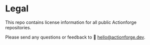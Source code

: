 # Legal

This repo contains license information for all public Actionforge repositories.

Please send any questions or feedback to 📧 [hello@actionforge.dev](mailto:hello@actionforge.dev).
